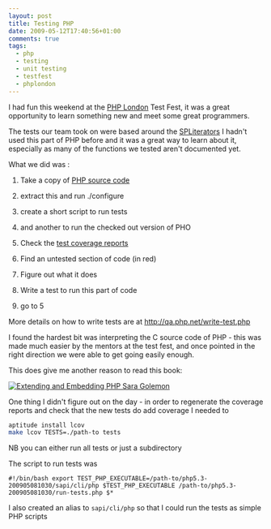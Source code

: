 ```yaml
---
layout: post
title: Testing PHP
date: 2009-05-12T17:40:56+01:00
comments: true
tags:
  - php
  - testing
  - unit testing
  - testfest
  - phplondon
---
```


I had fun this weekend at the [PHP London](http://www.phplondon.org/) Test Fest, it was a great opportunity to learn something new and meet some great programmers.

The tests our team took on were based around the [SPL](http://www.php.net/%7Ehelly/php/ext/spl/main.html)[iterators](http://uk.php.net/manual/en/spl.iterators.php) I hadn't used this part of PHP before and it was a great way to learn about it, especially as many of the functions we tested aren't documented yet.

What we did was :

1. Take a copy of [PHP source code](http://www.php.net/anoncvs.php)

2. extract this and run ./configure

3. create a short script to run tests

4. and another to run the checked out version of PHO

5. Check the [test coverage reports](http://gcov.php.net/PHP_5_3/lcov_html/spl/spl_iterators.c.gcov.php)

6. Find an untested section of code (in red)

7. Figure out what it does

8. Write a test to run this part of code

9. go to 5

More details on how to write tests are at http://qa.php.net/write-test.php

I found the hardest bit was interpreting the C source code of PHP - this was made much easier by the mentors at the test fest, and once pointed in the right direction we were able to get going easily enough.

This does give me another reason to read this book:

[![Extending and Embedding PHP Sara Golemon](http://ecx.images-amazon.com/images/I/415rN3jdDvL._SL160_.jpg)](/review/extending-and-embedding-php)

One thing I didn't figure out on the day - in order to regenerate the coverage reports and check that the new tests do add coverage I needed to

```bash
aptitude install lcov
make lcov TESTS=./path-to tests
```

NB you can either run all tests or just a subdirectory

The script to run tests was

`#!/bin/bash export TEST_PHP_EXECUTABLE=/path-to/php5.3-200905081030/sapi/cli/php $TEST_PHP_EXECUTABLE /path-to/php5.3-200905081030/run-tests.php $*`

I also created an alias to `sapi/cli/php` so that I could run the tests as simple PHP scripts
